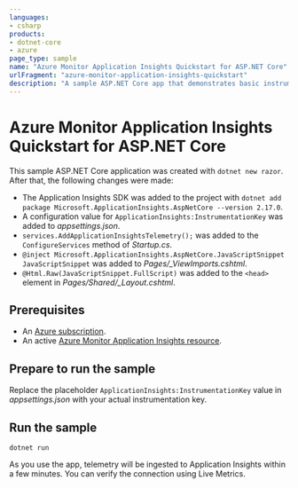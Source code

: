 ```yaml
---
languages:
- csharp
products:
- dotnet-core
- azure
page_type: sample
name: "Azure Monitor Application Insights Quickstart for ASP.NET Core"
urlFragment: "azure-monitor-application-insights-quickstart"
description: "A sample ASP.NET Core app that demonstrates basic instrumentation for Azure Monitor Application Insights."
---
```


<!-- 

This very simple sample is used to provide code snippets with highlighting for https://docs.microsoft.com/azure/azure-monitor/app/dotnet-quickstart

Please DO NOT update this sample unless you're making matching changes to that article!

Thanks!

 - The Management

-->

# Azure Monitor Application Insights Quickstart for ASP.NET Core

This sample ASP.NET Core application was created with `dotnet new razor`. After that, the following changes were made:

* The Application Insights SDK was added to the project with `dotnet add package Microsoft.ApplicationInsights.AspNetCore --version 2.17.0`.
* A configuration value for `ApplicationInsights:InstrumentationKey` was added to *appsettings.json*.
* `services.AddApplicationInsightsTelemetry();` was added to the `ConfigureServices` method of *Startup.cs*.
* `@inject Microsoft.ApplicationInsights.AspNetCore.JavaScriptSnippet JavaScriptSnippet` was added to *Pages/_ViewImports.cshtml*.
* `@Html.Raw(JavaScriptSnippet.FullScript)` was added to the `<head>` element in *Pages/Shared/_Layout.cshtml*.

## Prerequisites

* An [Azure subscription](https://azure.microsoft.com/free/dotnet/).
* An active [Azure Monitor Application Insights resource](https://docs.microsoft.com/azure/azure-monitor/app/create-new-resource).

## Prepare to run the sample

Replace the placeholder `ApplicationInsights:InstrumentationKey` value in *appsettings.json* with your actual instrumentation key.

## Run the sample

```dotnetcli
dotnet run
```

As you use the app, telemetry will be ingested to Application Insights within a few minutes. You can verify the connection using Live Metrics.
